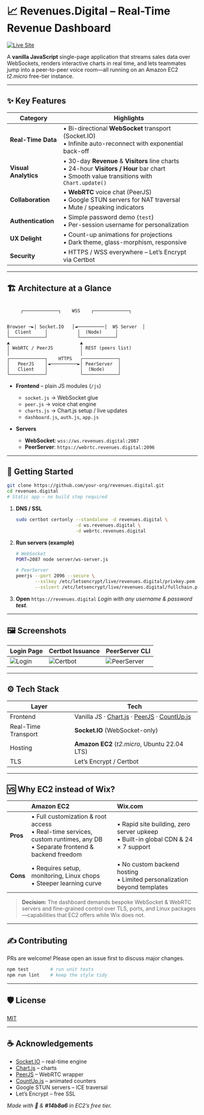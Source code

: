 
# 📈 Revenues.Digital – Real-Time Revenue Dashboard

[![Live Site](https://img.shields.io/badge/Live%20Demo-Revenues.Digital-14b8a6?style=for-the-badge&logo=data:image/svg+xml;base64,PHN2ZyB3aWR0aD0nMTAwJyBoZWlnaHQ9JzIwJy8+)](https://revenues.digital)

A **vanilla&nbsp;JavaScript** single-page application that streams sales data over WebSockets, renders interactive charts in real time, and lets teammates jump into a peer-to-peer voice room—all running on an Amazon EC2 *t2.micro* free-tier instance.

---

## ✨ Key Features

| Category | Highlights |
| -------- | ---------- |
| **Real-Time Data** | • Bi-directional **WebSocket** transport (Socket.IO)<br>• Infinite auto-reconnect with exponential back-off |
| **Visual Analytics** | • 30-day **Revenue** & **Visitors** line charts<br>• 24-hour **Visitors / Hour** bar chart<br>• Smooth value transitions with `Chart.update()` |
| **Collaboration** | • **WebRTC** voice chat (PeerJS)<br>• Google STUN servers for NAT traversal<br>• Mute / speaking indicators |
| **Authentication** | • Simple password demo (`test`)<br>• Per-session username for personalization |
| **UX Delight** | • Count-up animations for projections<br>• Dark theme, glass-morphism, responsive |
| **Security** | • HTTPS / WSS everywhere – Let’s Encrypt via Certbot |

---

## 🏗️ Architecture at a Glance

```

```
         ┌─────────────┐    WSS    ┌─────────────┐
```

Browser ─►│ Socket.IO   │◄──────────│  WS Server  │
│  Client     │           │  (Node)     │
└─────────────┘           └─────────────┘
▲                          ▲
│ WebRTC / PeerJS          │ REST (peers list)
│                          │
┌─────────────┐    HTTPS   ┌─────────────┐
│   PeerJS    │◄──────────►│ PeerServer  │
│   Client    │            │  (Node)     │
└─────────────┘            └─────────────┘

````

* **Frontend** – plain JS modules (`/js`)  
  * `socket.js` → WebSocket glue  
  * `peer.js`   → voice chat engine  
  * `charts.js` → Chart.js setup / live updates  
  * `dashboard.js`, `auth.js`, `app.js`  

* **Servers**  
  * **WebSocket**: `wss://ws.revenues.digital:2087`  
  * **PeerServer**: `https://webrtc.revenues.digital:2096`  

---

## 🚀 Getting Started

```bash
git clone https://github.com/your-org/revenues.digital.git
cd revenues.digital
# Static app – no build step required
````

1. **DNS / SSL**

   ```bash
   sudo certbot certonly --standalone -d revenues.digital \
                         -d ws.revenues.digital \
                         -d webrtc.revenues.digital
   ```

2. **Run servers (example)**

   ```bash
   # WebSocket
   PORT=2087 node server/ws-server.js

   # PeerServer
   peerjs --port 2096 --secure \
          --sslkey /etc/letsencrypt/live/revenues.digital/privkey.pem \
          --sslcert /etc/letsencrypt/live/revenues.digital/fullchain.pem
   ```

3. **Open** `https://revenues.digital`
   *Login with any username & password **test***.

---

## 🖼️ Screenshots

| Login Page                                    | Certbot Issuance                                | PeerServer CLI                                     |
| --------------------------------------------- | ----------------------------------------------- | -------------------------------------------------- |
| ![Login](https://i.ibb.co/CpSGGyt1/image.png) | ![Certbot](https://i.ibb.co/PZzDTCKc/image.png) | ![PeerServer](https://i.ibb.co/0pvpndvS/image.png) |

---

## ⚙️ Tech Stack

| Layer               | Tech                                                                                                                                                  |
| ------------------- | ----------------------------------------------------------------------------------------------------------------------------------------------------- |
| Frontend            | Vanilla JS · [Chart.js](https://www.chartjs.org/) · [PeerJS](https://github.com/peers/peerjs) · [CountUp.js](https://github.com/inorganik/CountUp.js) |
| Real-Time Transport | **Socket.IO** (WebSocket-only)                                                                                                                        |
| Hosting             | **Amazon EC2** (*t2.micro*, Ubuntu 22.04 LTS)                                                                                                         |
| TLS                 | Let’s Encrypt / Certbot                                                                                                                               |

---

## 🆚 Why EC2 instead of Wix?

|          | **Amazon EC2**                                                                                                               | **Wix.com**                                                                         |
| :------- | :--------------------------------------------------------------------------------------------------------------------------- | :---------------------------------------------------------------------------------- |
| **Pros** | • Full customization & root access<br>• Real-time services, custom runtimes, any DB<br>• Separate frontend & backend freedom | • Rapid site building, zero server upkeep<br>• Built-in global CDN & 24 × 7 support |
| **Cons** | • Requires setup, monitoring, Linux chops<br>• Steeper learning curve                                                        | • No custom backend hosting<br>• Limited personalization beyond templates           |

> **Decision:** The dashboard demands bespoke WebSocket & WebRTC servers and fine-grained control over TLS, ports, and Linux packages—capabilities that EC2 offers while Wix does not.

---

## ✍️ Contributing

PRs are welcome! Please open an issue first to discuss major changes.

```bash
npm test        # run unit tests
npm run lint    # keep the style tidy
```

---

## 🛡️ License

[MIT](LICENSE)

---

## ☕ Acknowledgements

* [Socket.IO](https://socket.io/) – real-time engine
* [Chart.js](https://www.chartjs.org/) – charts
* [PeerJS](https://peerjs.com/) – WebRTC wrapper
* [CountUp.js](https://inorganik.github.io/countUp.js/) – animated counters
* Google STUN servers – ICE traversal
* Let’s Encrypt – free SSL

*Made with 💚 & **#14b8a6** in EC2’s free tier.*


